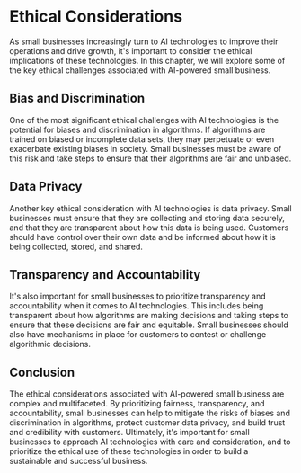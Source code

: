 Ethical Considerations
=====================================================================

As small businesses increasingly turn to AI technologies to improve their operations and drive growth, it's important to consider the ethical implications of these technologies. In this chapter, we will explore some of the key ethical challenges associated with AI-powered small business.

Bias and Discrimination
-----------------------

One of the most significant ethical challenges with AI technologies is the potential for biases and discrimination in algorithms. If algorithms are trained on biased or incomplete data sets, they may perpetuate or even exacerbate existing biases in society. Small businesses must be aware of this risk and take steps to ensure that their algorithms are fair and unbiased.

Data Privacy
------------

Another key ethical consideration with AI technologies is data privacy. Small businesses must ensure that they are collecting and storing data securely, and that they are transparent about how this data is being used. Customers should have control over their own data and be informed about how it is being collected, stored, and shared.

Transparency and Accountability
-------------------------------

It's also important for small businesses to prioritize transparency and accountability when it comes to AI technologies. This includes being transparent about how algorithms are making decisions and taking steps to ensure that these decisions are fair and equitable. Small businesses should also have mechanisms in place for customers to contest or challenge algorithmic decisions.

Conclusion
----------

The ethical considerations associated with AI-powered small business are complex and multifaceted. By prioritizing fairness, transparency, and accountability, small businesses can help to mitigate the risks of biases and discrimination in algorithms, protect customer data privacy, and build trust and credibility with customers. Ultimately, it's important for small businesses to approach AI technologies with care and consideration, and to prioritize the ethical use of these technologies in order to build a sustainable and successful business.
